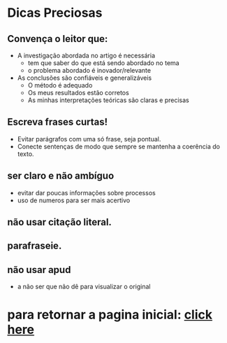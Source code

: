 # Dicas Preciosas
## Convença o leitor que:
- A investigação abordada no artigo é necessária
   - tem que saber do que está sendo abordado no tema
   - o problema abordado é inovador/relevante
- As conclusões são confiáveis e generalizáveis
  - O método é adequado
  - Os meus resultados estão corretos
  - As minhas interpretações teóricas são claras e precisas

## Escreva frases curtas!
- Evitar parágrafos com uma só frase, seja pontual.
- Conecte sentenças de modo que sempre se mantenha a coerência do texto.

## ser claro e não ambíguo
- evitar dar poucas informações sobre processos
- uso de numeros para ser mais acertivo 

## não usar citação literal. 
## parafraseie.
## não usar apud
- a não ser que não dê para visualizar o original


# para retornar a pagina inicial: [click here](./README.md)